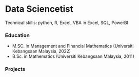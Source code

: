 # Data Sciencetist
Technical skills: python, R, Excel, VBA in Excel, SQL, PowerBI

### Education
- M.SC. in Management and Financial Mathematics (Universiti Kebangsaan Malaysia, 2022)
- B.Sc. in Mathematics (Universiti Kebangsaan Malaysia, 2011)

### Projects
